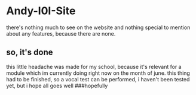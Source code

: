 # Andy-I0I-Site

there's nothing much to see on the website and nothing special to mention about any features, because there are none.

## so, it's done
this little headache was made for my school, because it's relevant for a module which im currently doing right now on the month of june.
this thing had to be finished, so a vocal test can be performed, i haven't been tested yet, but i hope all goes well
###hopefully
